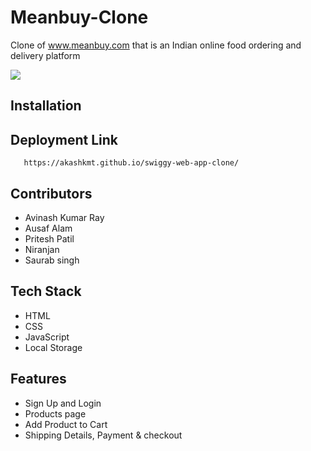 # Meanbuy-Clone

Clone of <a href="https://www.meanbuy.com/">www.meanbuy.com</a> that is an Indian online food ordering and delivery platform

<img src="https://images.search.yahoo.com/images/view;_ylt=AwrO5r1qbv5ir6Q85suJzbkF;_ylu=c2VjA3NyBHNsawNpbWcEb2lkAzk4ZDMyNGViYWVjNTg2OTRiZGMxZjJjMDRjM2JjMTNhBGdwb3MDNARpdANiaW5n?back=https%3A%2F%2Fimages.search.yahoo.com%2Fsearch%2Fimages%3Fp%3Dmeanbuy%26type%3DE211US1274G0%26fr%3Dmcafee%26fr2%3Dpiv-web%26tab%3Dorganic%26ri%3D4&w=638&h=359&imgurl=image.slidesharecdn.com%2Fmeanbuy2-180725092744%2F95%2Fa-complete-figure-of-meanbuyin-1-638.jpg%3Fcb%3D1532511635&rurl=https%3A%2F%2Fpt.slideshare.net%2FMeanbuy%2Fa-complete-figure-of-meanbuyin&size=40.2KB&p=meanbuy&oid=98d324ebaec58694bdc1f2c04c3bc13a&fr2=piv-web&fr=mcafee&tt=A+Complete+Figure+of+Meanbuy.in&b=0&ni=21&no=4&ts=&tab=organic&sigr=bS1vwsVCOHNX&sigb=0qo7wEqMtu_D&sigi=.v.p27I6m4CF&sigt=46dmp3HOnH63&.crumb=73VIjiJmqIJ&fr=mcafee&fr2=piv-web&type=E211US1274G0"/>

## Installation



## Deployment Link
```url
   https://akashkmt.github.io/swiggy-web-app-clone/
```

## Contributors
- Avinash Kumar Ray
- Ausaf Alam
- Pritesh Patil
- Niranjan
- Saurab singh

## Tech Stack
- HTML
- CSS
- JavaScript
- Local Storage

## Features
- Sign Up and Login
- Products page
- Add Product to Cart
- Shipping Details, Payment & checkout


